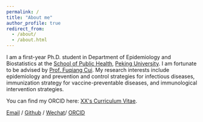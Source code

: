 ```yaml
---
permalink: /
title: "About me"
author_profile: true
redirect_from: 
  - /about/
  - /about.html
---
```

I am a first-year Ph.D. student in Department of Epidemiology and Biostatistics at the [School of Public Health](https://sph.pku.edu.cn/), [Peking University](https://www.pku.edu.cn/). I am fortunate to be advised by [Prof. Fuqiang Cui](https://scholar.google.com/citations?hl=zh-CN&user=Ei2xHGoAAAAJ). My research interests include epidemiology and prevention and control strategies for infectious diseases, immunization strategy for vaccine-preventable diseases, and immunological intervention strategies.

You can find my ORCID here: [XX's Curriculum Vitae](../assets/Curriculum_Vitae.pdf).

[Email](mailto:weihua25@stu.pku.edu.cn) / [Github](https://github.com/WeiHua363) / [Wechat](../images/wechat.jpg)/ [ORCID](https://orcid.org/0000-0003-1857-9412) 

